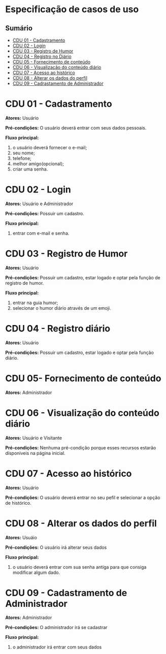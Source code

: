 # Especificação de casos de uso


## Sumário

- [CDU 01 - Cadastramento](#cdu-01---cadastramento)
- [CDU 02 - Login](#cdu-02---login)
- [CDU 03 - Registro de Humor](#cdu-03---registro--de--humor)
- [CDU 04 - Registro no Diário](#cdu-04---registro--no--diario)
- [CDU 05 - Fornecimento de conteúdo](#cdu-05---fornecimento)
- [CDU 06 - Visualização do conteúdo diário](#cdu-06---visualização)
- [CDU 07 - Acesso ao histórico](#cdu-07---histórico)
- [CDU 08 - Alterar os dados do perfil](#cdu-08---alteração)
- [CDU 09 - Cadrastamento de Administrador](#cdu-09---cadasadmin)


# CDU 01 - Cadastramento

**Atores:**  Usuário

**Pré-condições:**  O usuário deverá entrar com seus dados pessoais.

**Fluxo principal:**
1. o usuário deverá fornecer o e-mail;
2. seu nome;
3. telefone;
4. melhor amigo(opcional);
5. criar uma senha.

# CDU 02 - Login

**Atores:**  Usuário e Administrador

**Pré-condições:** Possuir um cadastro.

**Fluxo principal:**
1. entrar com e-mail e senha.

# CDU 03 - Registro de Humor

**Atores:**  Usuário

**Pré-condições:** Possuir um cadastro, estar logado e optar pela função de registro de humor.

**Fluxo principal:**
1. entrar na guia humor;
2. selecionar o humor diário através de um emoji.

# CDU 04 - Registro diário

**Atores:**  Usuário

**Pré-condições:** Possuir um cadastro, estar logado e optar pela função diário.

# CDU 05- Fornecimento de conteúdo

**Atores:**  Administrador

# CDU 06 - Visualização do conteúdo diário

**Atores:**  Usuário e Visitante

**Pré-condições:** Nenhuma pré-condição porque esses recursos estarão disponiveis na página inicial.

# CDU 07 - Acesso ao histórico

**Atores:**  Usuário

**Pré-condições:**  O usuário deverá entrar no seu pefil e selecionar a opção de histórico.


# CDU 08 - Alterar os dados do perfil

**Atores:**  Usuáio

**Pré-condições:**  O usuário irá alterar seus dados

**Fluxo principal:**
1. o usuário deverá entrar com sua senha antiga para que consiga modificar algum dado.

# CDU 09 - Cadastramento de Administrador

**Atores:**  Administrador

**Pré-condições:**  O administrador irá se cadastrar

**Fluxo principal:**
1. o administrador irá entrar com seus dados
